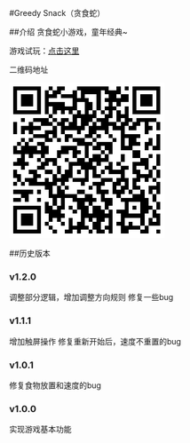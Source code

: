 #Greedy Snack（贪食蛇）

##介绍
贪食蛇小游戏，童年经典~

游戏试玩：[点击这里](http://xiaojimao18.github.io/greedy-snack)

二维码地址

![二维码](img/2.png)

##历史版本

### v1.2.0
调整部分逻辑，增加调整方向规则
修复一些bug

### v1.1.1
增加触屏操作
修复重新开始后，速度不重置的bug

### v1.0.1
修复食物放置和速度的bug

### v1.0.0
实现游戏基本功能